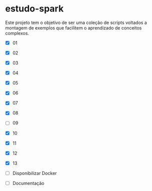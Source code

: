 # estudo-spark

Este projeto tem o objetivo de ser uma coleção de scripts voltados a montagem de exemplos que facilitem o aprendizado de conceitos complexos.

- [x] 01
- [x] 02
- [x] 03
- [x] 04
- [x] 05
- [x] 06
- [x] 07
- [x] 08
- [ ] 09
- [x] 10
- [x] 11
- [x] 12
- [x] 13
- [ ] Disponibilizar Docker
- [ ] Documentação




